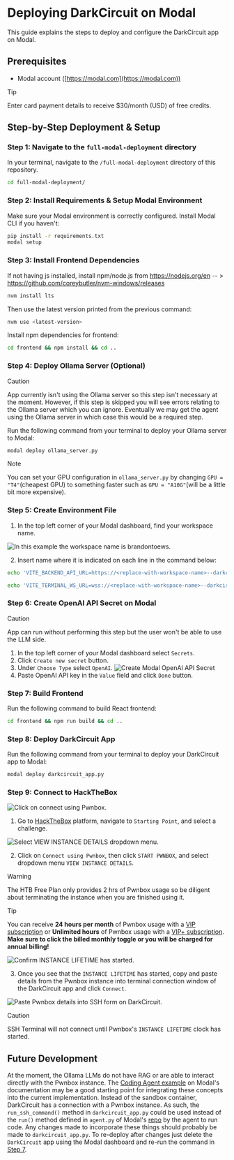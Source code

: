# Deploying DarkCircuit on Modal

This guide explains the steps to deploy and configure the DarkCircuit app on Modal.

## Prerequisites
- Modal account ([https://modal.com](https://modal.com))

> [!TIP]
> Enter card payment details to receive $30/month (USD) of free credits.


## Step-by-Step Deployment & Setup

### Step 1: Navigate to the `full-modal-deployment` directory
In your terminal, navigate to the `/full-modal-deployment` directory of this repository.
```bash
cd full-modal-deployment/
```

### Step 2: Install Requirements & Setup Modal Environment
Make sure your Modal environment is correctly configured. Install Modal CLI if you haven't:
```bash
pip install -r requirements.txt
modal setup
```

### Step 3: Install Frontend Dependencies
If not having js installed, install npm/node.js from https://nodejs.org/en -- > https://github.com/coreybutler/nvm-windows/releases
```bash
nvm install lts
```
Then use the latest version printed from the previous command:
```bash
nvm use <latest-version>
```

Install npm dependencies for frontend:
```bash
cd frontend && npm install && cd ..
```

### Step 4: Deploy Ollama Server (Optional)
> [!CAUTION]
> App currently isn't using the Ollama server so this step isn't necessary at the moment. However, if this step is skipped you will see errors relating to the Ollama server which you can ignore. Eventually we may get the agent using the Ollama server in which case this would be a required step.

Run the following command from your terminal to deploy your Ollama server to Modal:
```bash
modal deploy ollama_server.py
```

> [!NOTE]
> You can set your GPU configuration in `ollama_server.py` by changing `GPU = "T4"`(cheapest GPU) to something faster such as `GPU = "A10G"`(will be a little bit more expensive).

### Step 5: Create Environment File
1. In the top left corner of your Modal dashboard, find your workspace name.

![In this example the workspace name is `brandontoews`.](modal_workspace.png)

2. Insert name where it is indicated on each line in the command below:
```bash
echo 'VITE_BACKEND_API_URL=https://<replace-with-workspace-name>--darkcircuit-app-serve.modal.run' > frontend/.env
```
```bash
echo 'VITE_TERMINAL_WS_URL=wss://<replace-with-workspace-name>--darkcircuit-app-serve.modal.run' >> frontend/.env
```

### Step 6: Create OpenAI API Secret on Modal
> [!CAUTION]
> App can run without performing this step but the user won't be able to use the LLM side.
1. In the top left corner of your Modal dashboard select `Secrets`.
2. Click `Create new secret` button.
3. Under `Choose Type` select `OpenAI`.
![Create Modal OpenAI API Secret](modal_openai_secret.png)
4. Paste OpenAI API key in the `Value` field and click `Done` button.


### Step 7: Build Frontend
Run the following command to build React frontend:
```bash
cd frontend && npm run build && cd ..
```

### Step 8: Deploy DarkCircuit App
Run the following command from your terminal to deploy your DarkCircuit app to Modal:
```bash
modal deploy darkcircuit_app.py
```

### Step 9: Connect to HackTheBox
![Click on connect using Pwnbox.](starting_point.png)

1. Go to [HackTheBox](https://app.hackthebox.com/starting-point) platform, navigate to `Starting Point`, and select a challenge.

![Select `VIEW INSTANCE DETAILS` dropdown menu.](ssh_details.png)

2. Click on `Connect using Pwnbox`, then click `START PWNBOX`, and select dropdown menu `VIEW INSTANCE DETAILS`.
> [!WARNING]
> The HTB Free Plan only provides 2 hrs of Pwnbox usage so be diligent about terminating the instance when you are finished using it.

> [!TIP]
> You can receive **24 hours per month** of Pwnbox usage with a [VIP subscription](https://app.hackthebox.com/vip) or **Unlimited hours** of Pwnbox usage with a [VIP+ subscription](https://app.hackthebox.com/vip). **Make sure to click the billed monthly toggle or you will be charged for annual billing!**

![Confirm `INSTANCE LIFETIME` has started.](pwnbox_started.png)

3. Once you see that the `INSTANCE LIFETIME` has started, copy and paste details from the Pwnbox instance into terminal connection window of the DarkCircuit app and click `Connect`.

![Paste Pwnbox details into SSH form on DarkCircuit.](connect_pwnbox.png)

> [!CAUTION]
> SSH Terminal will not connect until Pwnbox's `INSTANCE LIFETIME` clock has started.


## Future Development
At the moment, the Ollama LLMs do not have RAG or are able to interact directly with the Pwnbox instance. The [Coding Agent example](https://modal.com/docs/examples/agent) on Modal's documentation may be a good starting point for integrating these concepts into the current implementation. Instead of the sandbox container, DarkCircuit has a connection with a Pwnbox instance. As such, the `run_ssh_command()` method in `darkcircuit_app.py` could be used instead of the `run()` method defined in `agent.py` of Modal's [repo](https://github.com/modal-labs/modal-examples/tree/main/13_sandboxes/codelangchain) by the agent to run code. Any changes made to incorporate these things should probably be made to `darkcircuit_app.py`. To re-deploy after changes just delete the `DarkCircuit` app using the Modal dashboard and re-run the command in [Step 7](#step-7-deploy-darkcircuit-app).